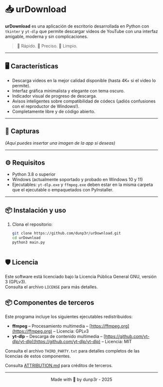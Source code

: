 # 📥 urDownload

**urDownload** es una aplicación de escritorio desarrollada en Python con `tkinter` y `yt-dlp` que permite descargar videos de YouTube con una interfaz amigable, moderna y sin complicaciones.

> 🚀 Rápido. 🎯 Preciso. 🧼 Limpio.

---

## 🖥️ Características

- Descarga videos en la mejor calidad disponible (hasta 4K+ si el video lo permite).
- Interfaz gráfica minimalista y elegante con tema oscuro.
- Indicador visual de progreso de descarga.
- Avisos inteligentes sobre compatibilidad de códecs (¡adiós confusiones con el reproductor de Windows!).
- Completamente libre y de código abierto.

---

## 📸 Capturas

_(Aquí puedes insertar una imagen de la app si deseas)_

---

## ⚙️ Requisitos

- Python 3.8 o superior
- Windows (actualmente soportado y probado en Windows 10 y 11)
- Ejecutables: `yt-dlp.exe` y `ffmpeg.exe` deben estar en la misma carpeta que el ejecutable o empaquetados con PyInstaller.

---

## 📦 Instalación y uso

1. Clona el repositorio:

   ```bash
   git clone https://github.com/dunp3r/urDownload.git
   cd urDownload
   python3 main.py



## 🛡️ Licencia

Este software está licenciado bajo la Licencia Pública General GNU, versión 3 (GPLv3).  
Consulta el archivo `LICENSE` para más detalles.

## 📦 Componentes de terceros

Este programa incluye los siguientes ejecutables redistribuidos:

- **ffmpeg** – Procesamiento multimedia – [https://ffmpeg.org](https://ffmpeg.org) – Licencia: GPLv3
- **yt-dlp** – Descarga de contenido multimedia – [https://github.com/yt-dlp/yt-dlp](https://github.com/yt-dlp/yt-dlp) – Licencia: MIT

Consulta el archivo `THIRD_PARTY.txt` para detalles completos de las licencias de estos componentes.

Consulta [ATTRIBUTION.md](ATTRIBUTION.md) para créditos de terceros.

---
<p align="center">Made with 💚 by dunp3r - 2025</p>



